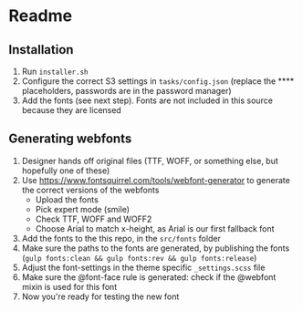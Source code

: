# Readme

## Installation
1. Run `installer.sh`
1. Configure the correct S3 settings in `tasks/config.json` (replace the **** placeholders, passwords are in the password manager)
1. Add the fonts (see next step). Fonts are not included in this source because they are licensed

## Generating webfonts

1. Designer hands off original files (TTF, WOFF, or something else, but hopefully one of these)
1. Use https://www.fontsquirrel.com/tools/webfont-generator to generate the correct versions of the webfonts
    - Upload the fonts
    - Pick expert mode (smile)
    - Check TTF, WOFF and WOFF2
    - Choose Arial to match x-height, as Arial is our first fallback font
1. Add the fonts to the this repo, in the `src/fonts` folder
1. Make sure the paths to the fonts are generated, by publishing the fonts (`gulp fonts:clean && gulp fonts:rev && gulp fonts:release`)
1. Adjust the font-settings in the theme specific `_settings.scss` file
1. Make sure the @font-face rule is generated: check if the @webfont mixin is used for this font
1. Now you're ready for testing the new font
